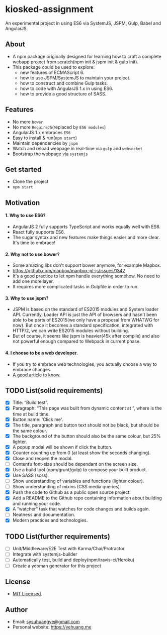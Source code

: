 # kiosked-assignment
 An experimental project in using ES6 via SystemJS, JSPM, Gulp, Babel and AngularJS.
 
## About

* A npm package originally designed for learning how to craft a complete webapp project from scratch(npm init & jspm init & gulp init).
* This package could be used to explore:
  * new features of ECMAScript 6.
  * how to use JSPM/SystemJS to maintain your project. 
  * how to construct and combine Gulp tasks.
  * how to code with AngularJS 1.x in using ES6.
  * how to provide a good structure of SASS.  
  
## Features

* No more `bower`
* No more `RequireJS`(replaced by `ES6 modules`)
* AngularJS 1.x embraces `ES6`
* Easy to install & run(`npm start`)
* Maintain dependencies by `jspm`
* Watch and reload webpage in real-time via `gulp` and `websocket`
* Bootstrap the webpage via `systemjs`

## Get started

* Clone the project
* `npm start`

## Motivation

#### 1. Why to use ES6?

* AngularJS 2 fully supports TypeScript and works equally well with ES6.
* React fully supports ES6.
* The sugar syntax and new features make things easier and more clear. It's time to embrace!

#### 2. Why not to use bower?

* Some amazing libs don't support bower anymore, for example Mapbox.
* https://github.com/mapbox/mapbox-gl-js/issues/1342
* It's a good practice to let npm handle everything somehow. No need to add one more layer.
* It requires more complicated tasks in Gulpfile in order to run.

#### 3. Why to use jspm?

* JSPM is based on the standard of ES2015 modules and System loader API. Currently, Loader API is just the API of browsers and hasn't been able to be parts of ES2015(we only have a proposal from WHATWG for now). But once it becomes a standard specification, integrated with HTTP/2, we can write ES2015 modules without building. 
* But of course, it seems like jspm is heavier(45k after compile) and also not powerful enough compared to Webpack in current phase.  

#### 4. I choose to be a web developer.

* If you try to embrace web technologies, you actually choose a way to embrace changes.
* [A good article to know.](https://jjperezaguinaga.com/2014/03/19/why-cant-we-find-front-end-developers/)

## TODO List(solid requirements)

- [x] Title: “Build test”.
- [x] Paragraph: “This page was built from dynamic content at <time>”, where <time> is the time at build time.
- [x] Button name: 'Click me'.
- [x] The title, paragraph and button text should not be black, but should be the same colour.
- [x] The background of the button should also be the same colour, but 25% lighter.
- [x] A popup modal will be shown if click the button.
- [x] Counter counting up from 0 (at least show the seconds changing).
- [x] Close and reopen the modal.
- [ ] Content’s font-size should be dependant on the screen size.
- [x] Use a build tool (npm/grunt/gulp) to compose your built product.
- [x] Use SASS (scss).
- [ ] Show understanding of variables and functions (lighter colour).
- [ ] Show understanding of mixins (CSS media queries).
- [x] Push the code to Github as a public open source project.
- [x] Add a README to the Github repo containing information about building and running your code.
- [x] A “watcher” task that watches for code changes and builds again.
- [ ] Neatness and documentation.
- [x] Modern practices and technologies. 

## TODO List(further requirements)

- [ ] Unit/Middleware/E2E Test with Karma/Chai/Protractor
- [ ] Integrate with systemjs-builder
- [ ] Automatically test, build and deploy(npm/travis-ci/Heroku)
- [ ] Create a yeoman generator for this project

## License

* [MIT Licensed](http://choosealicense.com/licenses/mit/).

## Author

* Email: sysuhuangye@gmail.com
* Personal website: https://yehuang.me
   
